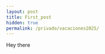 ```yaml
---
layout: post
title: First_post
hidden: true
permalink: /privado/vacaciones2025/
---
```



Hey there
